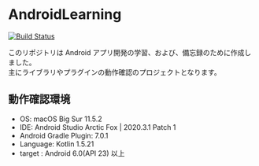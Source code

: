 # AndroidLearning

[![Build Status](https://travis-ci.com/ttanaka330/AndroidLearning.svg?branch=master)](https://travis-ci.com/ttanaka330/AndroidLearning)

このリポジトリは Android アプリ開発の学習、および、備忘録のために作成しました。  
主にライブラリやプラグインの動作確認のプロジェクトとなります。

## 動作確認環境
* OS:  macOS Big Sur 11.5.2
* IDE: Android Studio Arctic Fox | 2020.3.1 Patch 1
* Android Gradle Plugin: 7.0.1
* Language: Kotlin 1.5.21
* target : Android 6.0(API 23) 以上
